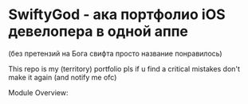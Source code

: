 # SwiftyGod - ака портфолио iOS девелопера в одной аппе 
(без претензий на Бога свифта просто название понравилось)

This repo is my (territory) portfolio pls if u find a critical mistakes don't make it again (and notify me ofc)

Module Overview:
